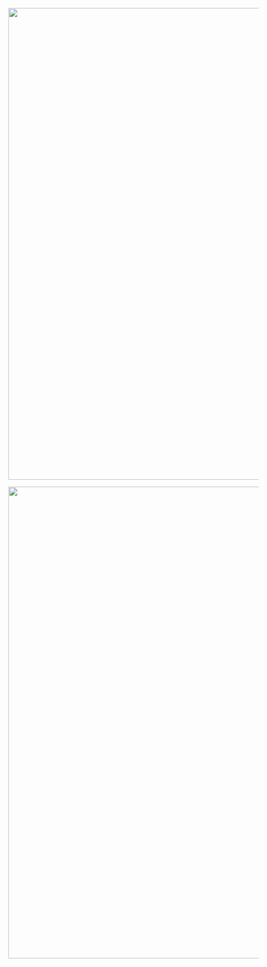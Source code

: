 <p align="center">
  <img src="board_numbers.png" width="950" />
</p>


<p align="center">
  <img src="board.png" width="950" />
</p>
